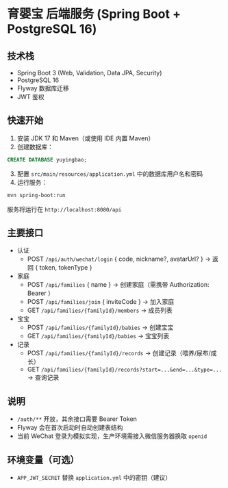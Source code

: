 # 育婴宝 后端服务 (Spring Boot + PostgreSQL 16)

## 技术栈
- Spring Boot 3 (Web, Validation, Data JPA, Security)
- PostgreSQL 16
- Flyway 数据库迁移
- JWT 鉴权

## 快速开始

1. 安装 JDK 17 和 Maven（或使用 IDE 内置 Maven）
2. 创建数据库：
```sql
CREATE DATABASE yuyingbao;
```
3. 配置 `src/main/resources/application.yml` 中的数据库用户名和密码
4. 运行服务：
```bash
mvn spring-boot:run
```
服务将运行在 `http://localhost:8080/api`

## 主要接口

- 认证
  - POST `/api/auth/wechat/login` { code, nickname?, avatarUrl? } -> 返回 { token, tokenType }
- 家庭
  - POST `/api/families` { name } -> 创建家庭（需携带 Authorization: Bearer <token>）
  - POST `/api/families/join` { inviteCode } -> 加入家庭
  - GET `/api/families/{familyId}/members` -> 成员列表
- 宝宝
  - POST `/api/families/{familyId}/babies` -> 创建宝宝
  - GET `/api/families/{familyId}/babies` -> 宝宝列表
- 记录
  - POST `/api/families/{familyId}/records` -> 创建记录（喂养/尿布/成长）
  - GET `/api/families/{familyId}/records?start=...&end=...&type=...` -> 查询记录

## 说明
- `/auth/**` 开放，其余接口需要 Bearer Token
- Flyway 会在首次启动时自动创建表结构
- 当前 WeChat 登录为模拟实现，生产环境需接入微信服务器换取 `openid`

## 环境变量（可选）
- `APP_JWT_SECRET` 替换 `application.yml` 中的密钥（建议）
